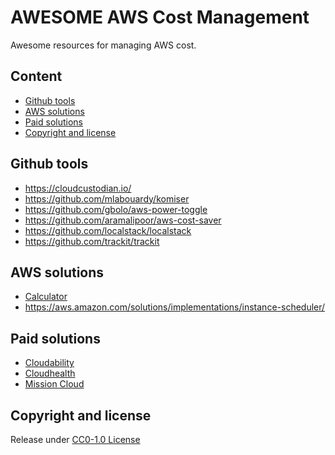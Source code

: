 # AWESOME AWS Cost Management <!-- omit in toc -->

Awesome resources for managing AWS cost. 

## Content <!-- omit in toc -->
- [Github tools](#github-tools)
- [AWS solutions](#aws-solutions)
- [Paid solutions](#paid-solutions)
- [Copyright and license](#copyright-and-license)

## Github tools
- https://cloudcustodian.io/
- https://github.com/mlabouardy/komiser
- https://github.com/gbolo/aws-power-toggle
- https://github.com/aramalipoor/aws-cost-saver
- https://github.com/localstack/localstack
- https://github.com/trackit/trackit

## AWS solutions
- [Calculator](https://calculator.aws/)
- https://aws.amazon.com/solutions/implementations/instance-scheduler/

## Paid solutions
- [Cloudability](https://www.cloudability.com/)
- [Cloudhealth](https://www.cloudhealthtech.com/products/aws-management)
- [Mission Cloud](https://www.missioncloud.com/)


## Copyright and license
Release under [CC0-1.0 License](blob/master/LICENSE)